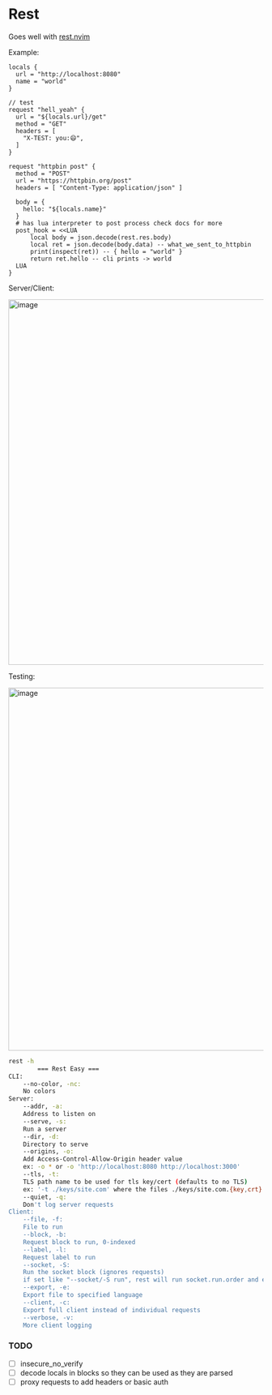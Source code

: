 # Rest

Goes well with [rest.nvim](https://github.com/taybart/rest.nvim)

Example:

```hcl
locals {
  url = "http://localhost:8080"
  name = "world"
}

// test
request "hell_yeah" {
  url = "${locals.url}/get"
  method = "GET"
  headers = [
    "X-TEST: you:😄",
  ]
}

request "httpbin post" {
  method = "POST"
  url = "https://httpbin.org/post"
  headers = [ "Content-Type: application/json" ]

  body = {
    hello: "${locals.name}"
  }
  # has lua interpreter to post process check docs for more
  post_hook = <<LUA
      local body = json.decode(rest.res.body)
      local ret = json.decode(body.data) -- what_we_sent_to_httpbin
      print(inspect(ret)) -- { hello = "world" }
      return ret.hello -- cli prints -> world
  LUA
}
```

Server/Client:

<img width="721" alt="image" src="https://user-images.githubusercontent.com/3513897/231360482-d54f6e43-b1e9-45ba-883c-7e1d044da2df.png">

Testing:

<img width="716" alt="image" src="https://user-images.githubusercontent.com/3513897/231361047-0a539866-e289-4905-b089-b93753e50e89.png">

```sh
rest -h
		=== Rest Easy ===
CLI:
    --no-color, -nc:
	No colors
Server:
    --addr, -a:
	Address to listen on
    --serve, -s:
	Run a server
    --dir, -d:
	Directory to serve
    --origins, -o:
	Add Access-Control-Allow-Origin header value
	ex: -o * or -o 'http://localhost:8080 http://localhost:3000'
    --tls, -t:
	TLS path name to be used for tls key/cert (defaults to no TLS)
	ex: '-t ./keys/site.com' where the files ./keys/site.com.{key,crt} exist
    --quiet, -q:
	Don't log server requests
Client:
    --file, -f:
	File to run
    --block, -b:
	Request block to run, 0-indexed
    --label, -l:
	Request label to run
    --socket, -S:
	Run the socket block (ignores requests)
	if set like "--socket/-S run", rest will run socket.run.order and exit
    --export, -e:
	Export file to specified language
    --client, -c:
	Export full client instead of individual requests
    --verbose, -v:
	More client logging
```

### TODO

- [ ] insecure_no_verify
- [ ] decode locals in blocks so they can be used as they are parsed
- [ ] proxy requests to add headers or basic auth
